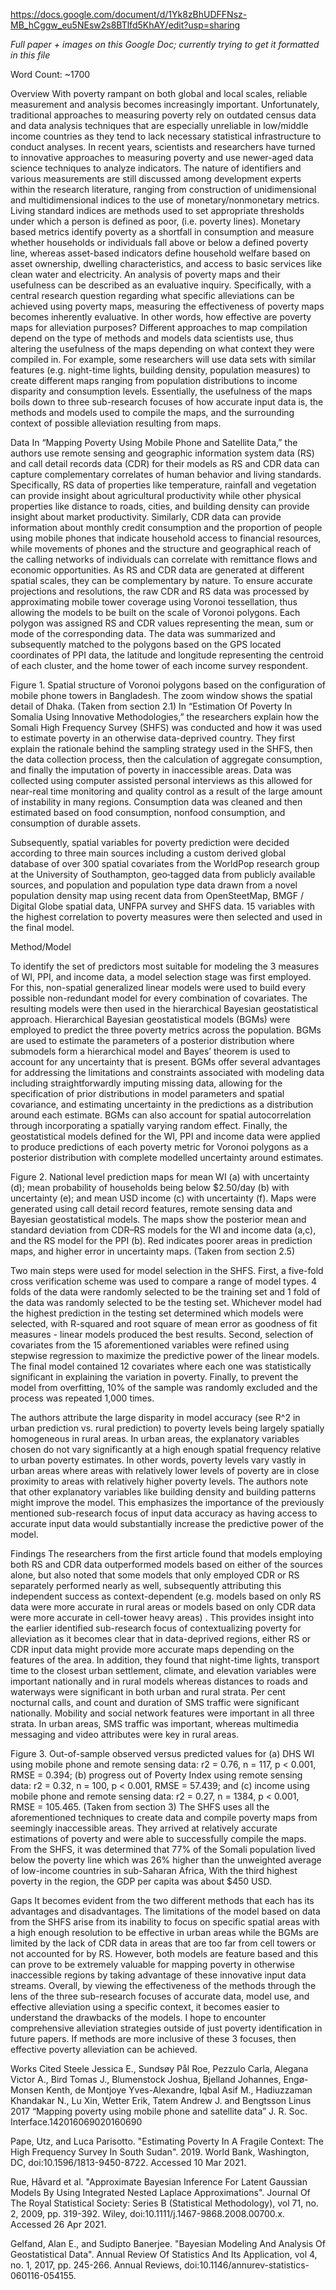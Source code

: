 https://docs.google.com/document/d/1Yk8zBhUDFFNsz-MB_hCggw_eu5NEsw2s8BTlfd5KhAY/edit?usp=sharing

*Full paper + images on this Google Doc; currently trying to get it formatted in this file*


Word Count: ~1700


Overview
With poverty rampant on both global and local scales, reliable measurement and analysis becomes increasingly important. Unfortunately, traditional approaches to measuring poverty rely on outdated census data and data analysis techniques that are especially unreliable in low/middle income countries as they tend to lack necessary statistical infrastructure to conduct analyses. In recent years, scientists and researchers have turned to innovative approaches to measuring poverty and use newer-aged data science techniques to analyze indicators. The nature of identifiers and various measurements are still discussed among development experts within the research literature, ranging from construction of unidimensional and multidimensional indices to the use of monetary/nonmonetary metrics. 
Living standard indices are methods used to set appropriate thresholds under which a person is defined as poor, (i.e. poverty lines). Monetary based metrics identify poverty as a shortfall in consumption and measure whether households or individuals fall above or below a defined poverty line, whereas asset-based indicators define household welfare based on asset ownership, dwelling characteristics, and access to basic services like clean water and electricity. 
An analysis of poverty maps and their usefulness can be described as an evaluative inquiry. Specifically, with a central research question regarding what specific alleviations can be achieved using poverty maps, measuring the effectiveness of poverty maps becomes inherently evaluative. In other words, how effective are poverty maps for alleviation purposes?  Different approaches to map compilation depend on the type of methods and models data scientists use, thus altering the usefulness of the maps depending on what context they were compiled in. For example, some researchers will use data sets with similar features (e.g. night-time lights, building density, population measures) to create different maps ranging from population distributions to income disparity and consumption levels. Essentially, the usefulness of the maps boils down to three sub-research focuses of how accurate input data is, the methods and models used to compile the maps, and the surrounding context of possible alleviation resulting from maps.

Data
In “Mapping Poverty Using Mobile Phone and Satellite Data,” the authors use remote sensing and geographic information system data (RS) and call detail records data (CDR) for their models as RS and CDR data can capture complementary correlates of human behavior and living standards. Specifically, RS data of properties like temperature, rainfall and vegetation can provide insight about agricultural productivity while other physical properties like distance to roads, cities, and building density can provide insight about market productivity. Similarly, CDR data can provide information about monthly credit consumption and the proportion of people using mobile phones that indicate household access to financial resources, while movements of phones and the structure and geographical reach of the calling networks of individuals can correlate with remittance flows and economic opportunities. As RS and CDR data are generated at different spatial scales, they can be complementary by nature. 
To ensure accurate projections and resolutions, the raw CDR and RS data was processed by approximating mobile tower coverage using Voronoi tessellation, thus allowing the models to be built on the scale of Voronoi polygons. Each polygon was assigned RS and CDR values representing the mean, sum or mode of the corresponding data. The data was summarized and subsequently matched to the polygons based on the GPS located coordinates of PPI data, the latitude and longitude representing the centroid of each cluster, and the home tower of each income survey respondent.

Figure 1. Spatial structure of Voronoi polygons based on the configuration of mobile phone towers in Bangladesh. The zoom window shows the spatial detail of Dhaka. (Taken from section 2.1) 
In “Estimation Of Poverty In Somalia Using Innovative Methodologies,” the researchers explain how the Somali High Frequency Survey (SHFS) was conducted and how it was used to estimate poverty in an otherwise data-deprived country. They first explain the rationale behind the sampling strategy used in the SHFS, then the data collection process, then the calculation of aggregate consumption, and finally the imputation of poverty in inaccessible areas. Data was collected using computer assisted personal interviews as this allowed for near-real time monitoring and quality control as a result of the large amount of instability in many regions. Consumption data was cleaned and then estimated based on food consumption, nonfood consumption, and consumption of durable assets. 

Subsequently, spatial variables for poverty prediction were decided according to three main sources including a custom derived global database of over 300 spatial covariates from the WorldPop research group at the University of Southampton, geo‐tagged data from publicly  available sources, and population and population type data drawn from a novel population density map using recent data from OpenSteetMap, BMGF / Digital Globe spatial data, UNFPA survey and SHFS data. 15 variables with the highest correlation to poverty measures were then selected and used in the final model. 

Method/Model

To identify the set of predictors most suitable for modeling the 3 measures of WI, PPI, and income data, a model selection stage was first employed. For this, non-spatial generalized linear models were used to build every possible non-redundant model for every combination of covariates. The resulting models were then used in the hierarchical Bayesian geostatistical approach. Hierarchical Bayesian geostatistical models (BGMs) were employed to predict the three poverty metrics across the population. BGMs are used to estimate the parameters of a  posterior distribution where submodels form a hierarchical model and Bayes’ theorem is used to account for any uncertainty that is present. BGMs offer several advantages for addressing the limitations and constraints associated with modeling data including straightforwardly imputing missing data, allowing for the specification of prior distributions in model parameters and spatial covariance, and estimating uncertainty in the predictions as a distribution around each estimate. BGMs can also account for spatial autocorrelation through incorporating a spatially varying random effect. Finally, the geostatistical models defined for the WI, PPI and income data were applied to produce predictions of each poverty metric for Voronoi polygons as a posterior distribution with complete modelled uncertainty around estimates.

Figure 2. National level prediction maps for mean WI (a) with uncertainty (d); mean probability of households being below $2.50/day (b) with uncertainty (e); and mean USD income (c) with uncertainty (f). Maps were generated using call detail record features, remote sensing data and Bayesian geostatistical models. The maps show the posterior mean and standard deviation from CDR–RS models for the WI and income data (a,c), and the RS model for the PPI (b). Red indicates poorer areas in prediction maps, and higher error in uncertainty maps. (Taken from section 2.5) 

Two main steps were used for model selection in the SHFS. First, a five-fold cross verification scheme was used to compare a range of model types. 4 folds of the data were randomly selected to be the training set and 1 fold of the data was randomly selected to be the testing set. Whichever model had the highest prediction in the testing set determined which models were selected, with R-squared and root square of mean error as goodness of fit measures - linear models produced the best results. Second, selection of covariates from the 15 aforementioned variables were refined using stepwise regression to maximize the predictive power of the linear models. The final model contained 12 covariates where each one was statistically significant in explaining the variation in poverty. Finally, to prevent the model from overfitting, 10% of the sample was randomly excluded and the process was repeated 1,000 times.



The authors attribute the large disparity in model accuracy (see R^2 in urban prediction vs. rural prediction) to poverty levels being largely spatially homogeneous in rural areas. In urban areas, the explanatory variables chosen do not vary significantly at a high enough spatial frequency relative to urban poverty estimates. In other words, poverty levels vary vastly in urban areas where areas with relatively lower levels of poverty are in close proximity to areas with relatively higher poverty levels. The authors note that other explanatory variables like building density and building patterns might improve the model. This emphasizes the importance of the previously mentioned sub-research focus of input data accuracy as having access to accurate input data would substantially increase the predictive power of the model. 

Findings
The researchers from the first article found that models employing both RS and CDR data outperformed models based on either of the sources alone, but also noted that some models that only employed CDR or RS separately performed nearly as well, subsequently attributing this independent success as context-dependent (e.g. models based on only RS data were more accurate in rural areas or models based on only CDR data were more accurate in cell-tower heavy areas) . This provides insight into the earlier identified sub-research focus of contextualizing poverty for alleviation as it becomes clear that in data-deprived regions, either RS or CDR input data might provide more accurate maps depending on the features of the area. In addition, they found that night-time lights, transport time to the closest urban settlement, climate, and elevation variables were important nationally and in rural models whereas distances to roads and waterways were significant in both urban and rural strata. Per cent nocturnal calls, and count and duration of SMS traffic were significant nationally. Mobility and social network features were important in all three strata. In urban areas, SMS traffic was important, whereas multimedia messaging and video attributes were key in rural areas.

Figure 3. Out-of-sample observed versus predicted values for (a) DHS WI using mobile phone and remote sensing data: r2 = 0.76, n = 117, p < 0.001, RMSE = 0.394; (b) progress out of Poverty Index using remote sensing data: r2 = 0.32, n = 100, p < 0.001, RMSE = 57.439; and (c) income using mobile phone and remote sensing data: r2 = 0.27, n = 1384, p < 0.001, RMSE = 105.465. (Taken from section 3) 
The SHFS uses all the aforementioned techniques to create data and compile poverty maps from seemingly inaccessible areas. They arrived at relatively accurate estimations of poverty and were able to successfully compile the maps. From the SHFS, it was determined that 77% of the Somali population lived below the poverty line which was 26% higher than the unweighted average of low-income countries in sub-Saharan Africa, With the third highest poverty in the region, the GDP per capita was about $450 USD. 





Gaps
It becomes evident from the two different methods that each has its advantages and disadvantages. The limitations of the model based on data from the SHFS arise from its inability to focus on specific spatial areas with a high enough resolution to be effective in urban areas  while the BGMs are limited by the lack of CDR data in areas that are too far from cell towers or not accounted for by RS. However, both models are feature based and this can prove to be extremely valuable for mapping poverty in otherwise inaccessible regions by taking advantage of these innovative input data streams. Overall, by viewing the effectiveness of the methods through the lens of the three sub-research focuses of accurate data, model use, and effective alleviation using a specific context, it becomes easier to understand the drawbacks of the models. I hope to encounter comprehensive alleviation strategies outside of just poverty identification in future papers. If methods are more inclusive of these 3 focuses, then effective poverty alleviation can be achieved.

Works Cited
Steele Jessica E., Sundsøy Pål Roe, Pezzulo Carla, Alegana Victor A., Bird Tomas J., Blumenstock Joshua, Bjelland Johannes, Engø-Monsen Kenth, de Montjoye Yves-Alexandre, Iqbal Asif M., Hadiuzzaman Khandakar N., Lu Xin, Wetter Erik, Tatem Andrew J. and Bengtsson Linus 2017 “Mapping poverty using mobile phone and satellite data” J. R. Soc. Interface.142016069020160690

Pape, Utz, and Luca Parisotto. "Estimating Poverty In A Fragile Context: The High Frequency Survey In South Sudan". 2019. World Bank, Washington, DC, doi:10.1596/1813-9450-8722. Accessed 10 Mar 2021.

Rue, Håvard et al. "Approximate Bayesian Inference For Latent Gaussian Models By Using Integrated Nested Laplace Approximations". Journal Of The Royal Statistical Society: Series B (Statistical Methodology), vol 71, no. 2, 2009, pp. 319-392. Wiley, doi:10.1111/j.1467-9868.2008.00700.x. Accessed 26 Apr 2021.

Gelfand, Alan E., and Sudipto Banerjee. "Bayesian Modeling And Analysis Of Geostatistical Data". Annual Review Of Statistics And Its Application, vol 4, no. 1, 2017, pp. 245-266. Annual Reviews, doi:10.1146/annurev-statistics-060116-054155.



	

